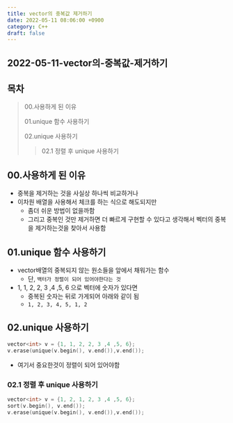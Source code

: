 ```yaml
---
title: vector의 중복값 제거하기
date: 2022-05-11 08:06:00 +0900
category: C++
draft: false
---
```


## 2022-05-11-vector의-중복값-제거하기

## 목차

 >
 >00.사용하게 된 이유
 >
 >01.unique 함수 사용하기
 >
 >02.unique 사용하기
 >
 >>02.1 정렬 후 unique 사용하기

## 00.사용하게 된 이유

- 중복을 제거하는 것을 사실상 하나씩 비교하거나
- 이차원 배열을 사용해서 체크를 하는 식으로 해도되지만
  - 좀더 쉬운 방법이 없을까함
  - 그리고 중복인 것만 제거하면 더 빠르게 구현할 수 있다고 생각해서 벡터의 중복을 제거하는것을 찾아서 사용함

## 01.unique 함수 사용하기

- vector배열의 중복되지 않는 원소들을 앞에서 채워가는 함수
  - 단, `백터가 정렬이 되어 있어야한다는 것`
- 1, 1, 2, 2, 3 ,4 ,5, 6 으로 벡터에 숫자가 있다면
  - 중복된 숫자는 뒤로 가게되어 아래와 같이 됨
  - `1, 2, 3, 4, 5, 1, 2`

## 02.unique 사용하기

```c++
vector<int> v = {1, 1, 2, 2, 3 ,4 ,5, 6};
v.erase(unique(v.begin(), v.end()),v.end());
```

- 여기서 중요한것이 정렬이 되어 있어야함

### 02.1 정렬 후 unique 사용하기

```c++
vector<int> v = {1, 2, 1, 2, 3 ,4 ,5, 6};
sort(v.begin(), v.end());
v.erase(unique(v.begin(), v.end()),v.end());
```

